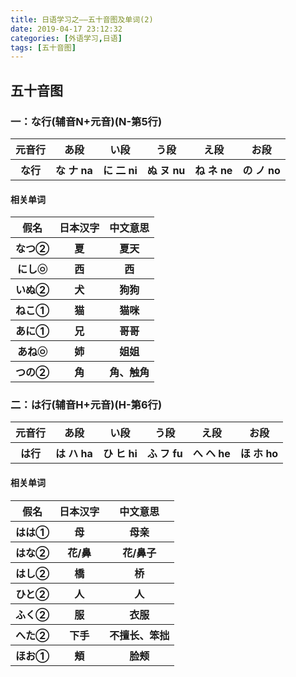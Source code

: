 ```yaml
---
title: 日语学习之——五十音图及单词(2)
date: 2019-04-17 23:12:32
categories: [外语学习,日语]
tags: [五十音图]
---
```


## 五十音图

###  一：な行(辅音N+元音)(N-第5行)
<table border="0"><tr><th>元音行</th><th>あ段</th><th>い段</th><th>う段</th><th>え段</th><th>お段</th></tr><tr><th>な行</th><th>な ナ na</th><th>に 二 ni</th><th>ぬ ヌ nu</th><th>ね ネ ne</th><th>の ノ no</th></tr></table>  


<!--more-->
#### 相关单词  

<table border="0"><tr><th>假名</th><th>日本汉字</th><th>中文意思</th></tr><tr><th>なつ②</th><th>夏</th><th>夏天</th></tr><tr><th>にし㉧</th><th>西</th><th>西</th></tr><tr><th>いぬ②</th><th>犬</th><th>狗狗</th></tr><tr><th>ねこ①</th><th>猫</th><th>猫咪</th></tr><tr><th>あに①</th><th>兄</th><th>哥哥</th></tr><tr><th>あね㉧</th><th>姉</th><th>姐姐</th></tr><tr><th>つの②</th><th>角</th><th>角、触角</th></tr></table>    

###  二：は行(辅音H+元音)(H-第6行)
<table border="0"><tr><th>元音行</th><th>あ段</th><th>い段</th><th>う段</th><th>え段</th><th>お段</th></tr><tr><th>は行</th><th>は ハ ha</th><th>ひ ヒ hi</th><th>ふ フ fu</th><th>へ ヘ he</th><th>ほ ホ ho</th></tr></table>  

#### 相关单词  

<table border="0"><tr><th>假名</th><th>日本汉字</th><th>中文意思</th></tr><tr><th>はは①</th><th>母</th><th>母亲</th></tr><tr><th>はな②</th><th>花/鼻</th><th>花/鼻子</th></tr><tr><th>はし②</th><th>橋</th><th>桥</th></tr><tr><th>ひと②</th><th>人</th><th>人</th></tr><tr><th>ふく②</th><th>服</th><th>衣服</th></tr><tr><th>へた②</th><th>下手</th><th>不擅长、笨拙</th></tr><tr><th>ほお①</th><th>頬</th><th>脸颊</th></tr></table>    

